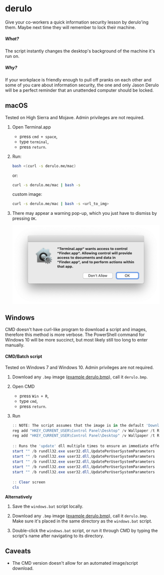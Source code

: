 # derulo

Give your co-workers a quick information security lesson by derulo'ing them. Maybe next time they will remember to lock their machine.

##### What?

The script instantly changes the desktop's background of the machine it's run on.

##### Why?

If your workplace is friendly enough to pull off pranks on each other and some of you care about information security, the one and only Jason Derulo will be a perfect reminder that an unattended computer should be locked.

## macOS

Tested on High Sierra and Mojave. Admin privileges are not required.

1. Open Terminal.app

   - press `cmd + space`,
   - type `terminal`,
   - press `return`.

2. Run:

   ```bash
   bash <(curl -s derulo.me/mac)
   ```

   or:

   ```bash
   curl -s derulo.me/mac | bash -s
   ```

   custom image:

   ```bash
   curl -s derulo.me/mac | bash -s <url_to_img>
   ```

3. There may appear a warning pop-up, which you just have to dismiss by pressing `OK`.

   ![Warning pop-up](https://raw.githubusercontent.com/amrwc/derulo/master/assets/warning-pop-up.png)

## Windows

CMD doesn't have curl-like program to download a script and images, therefore this method is more verbose. The PowerShell command for Windows 10 will be more succinct, but most likely still too long to enter manually.

#### CMD/Batch script

Tested on Windows 7 and Windows 10. Admin privileges are not required.

1. Download any `.bmp` image ([example derulo.bmp](http://nsfpl.com/wp-content/uploads/2015/03/jason-derulo.bmp)), call it `derulo.bmp`.

2. Open CMD

   - press `Win + R`,
   - type `cmd`,
   - press `return`.

3. Run

   ```PowerShell
   :: NOTE: The script assumes that the image is in the default 'Downloads' directory.
   reg add "HKEY_CURRENT_USER\Control Panel\Desktop" /v Wallpaper /t REG_SZ /d "" /f
   reg add "HKEY_CURRENT_USER\Control Panel\Desktop" /v Wallpaper /t REG_SZ /d "C:\Users\%USERNAME%\Downloads\derulo.bmp" /f

   :: Runs the 'update' dll multiple times to ensure an immediate effect
   start "" /b rundll32.exe user32.dll,UpdatePerUserSystemParameters
   start "" /b rundll32.exe user32.dll,UpdatePerUserSystemParameters
   start "" /b rundll32.exe user32.dll,UpdatePerUserSystemParameters
   start "" /b rundll32.exe user32.dll,UpdatePerUserSystemParameters
   start "" /b rundll32.exe user32.dll,UpdatePerUserSystemParameters

   :: Clear screen
   cls
   ```

**Alternatively**

1. Save the `windows.bat` script locally.

2. Download any `.bmp` image ([example derulo.bmp](http://nsfpl.com/wp-content/uploads/2015/03/jason-derulo.bmp)), call it `derulo.bmp`. Make sure it's placed in the same directory as the `windows.bat` script.

3. Double-click the `windows.bat` script, or run it through CMD by typing the script's name after navigating to its directory.

## Caveats

- The CMD version doesn't allow for an automated image/script download.

